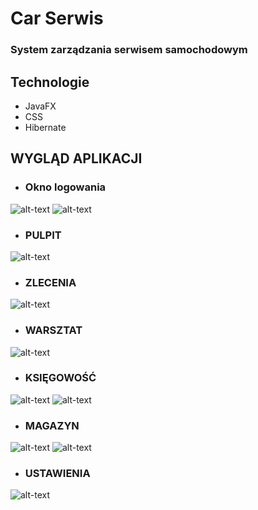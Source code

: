 # Car Serwis
### System zarządzania serwisem samochodowym

## Technologie
- JavaFX
- CSS
- Hibernate

## WYGLĄD APLIKACJI

- ### Okno logowania
![alt-text](screens/login.png "okno logowania")
![alt-text](screens/login_loading.png "login_loading")

- ### PULPIT
![alt-text](screens/pulpit_screen.png "okno pulpitu")

- ### ZLECENIA
![alt-text](screens/zlecenia_screen.png "okno zleceń")

- ### WARSZTAT
![alt-text](screens/warsztat_screen.png "okno warsztatu")

- ### KSIĘGOWOŚĆ
![alt-text](screens/ksiegowosc_screen.png "okno księgowości")
![alt-text](screens/dodawanie_faktury.png "okno księgowości")

- ### MAGAZYN
![alt-text](screens/magazyn_screen.png "okno magazynu")
![alt-text](screens/nowa_czesc.png "okno magazynu")

- ### USTAWIENIA
![alt-text](screens/ustawienia_screen.png "okno ustawień")